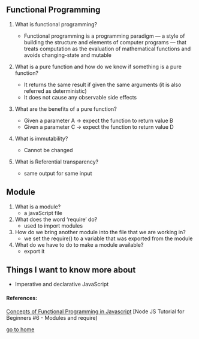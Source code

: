 ## Functional Programming

1. What is functional programming?

   - Functional programming is a programming paradigm — a style of building the structure and elements of computer programs — that treats computation as the evaluation of mathematical functions and avoids changing-state and mutable
2. What is a pure function and how do we know if something is a pure function?
   - It returns the same result if given the same arguments (it is also referred as deterministic)
   - It does not cause any observable side effects
3. What are the benefits of a pure function?

    - Given a parameter A → expect the function to return value B
    - Given a parameter C → expect the function to return value D
4. What is immutability?
    - Cannot be changed
5. What is Referential transparency?
   - same output for same input

## Module

1. What is a module?
   - a javaScript file
2. What does the word ‘require’ do?
   - used to import modules 
3. How do we bring another module into the file that we are working in?
   -  we set the require() to a variable that was exported from the module
4. What do we have to do to make a module available?
   -  export it

## Things I want to know more about
 - Imperative and declarative JavaScript
  

#### References:

[Concepts of Functional Programming in Javascript](https://medium.com/the-renaissance-developer/concepts-of-functional-programming-in-javascript-6bc84220d2aa)
[Node JS Tutorial for Beginners #6 - Modules and require)



[go to home](README.md)